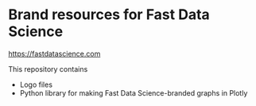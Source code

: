 # Brand resources for Fast Data Science

https://fastdatascience.com

This repository contains

* Logo files
* Python library for making Fast Data Science-branded graphs in Plotly
